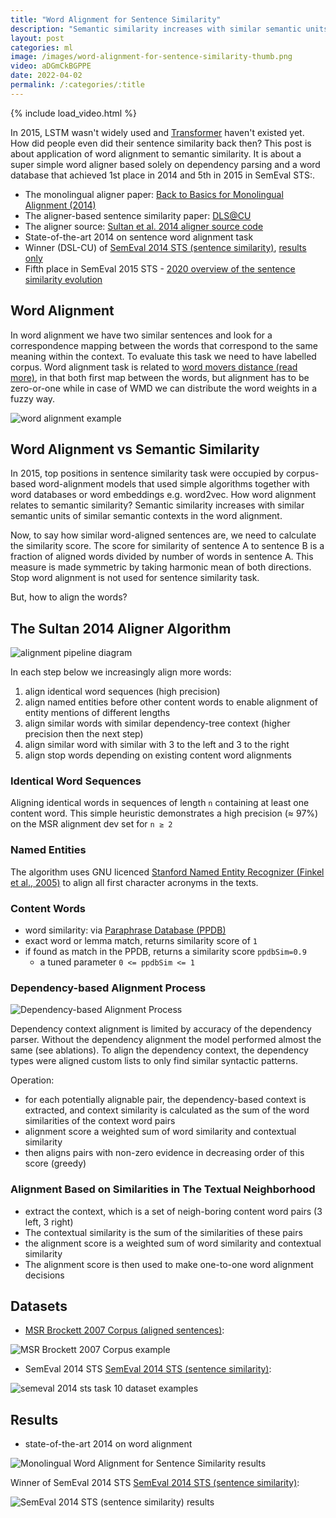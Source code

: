 ```yaml
---
title: "Word Alignment for Sentence Similarity"
description: "Semantic similarity increases with similar semantic units of similar semantic contexts in the monolingual word alignment."
layout: post
categories: ml
image: /images/word-alignment-for-sentence-similarity-thumb.png 
video: aDGmCkBGPPE
date: 2022-04-02
permalink: /:categories/:title
---
```


{% include load_video.html %}

In 2015, LSTM wasn't widely used and [Transformer](/ml/transformers-self-attention-mechanism-simplified) haven't existed yet.
How did people even did their sentence similarity back then?
This post is about application of word alignment to semantic similarity.
It is about a super simple word aligner based solely on dependency parsing and a word database that achieved 1st place in 2014 and 5th in 2015 in SemEval STS:.

- The monolingual aligner paper: [Back to Basics for Monolingual Alignment (2014)](https://aclanthology.org/Q14-1018.pdf)
- The aligner-based sentence similarity paper: [DLS@CU](https://aclanthology.org/S14-2039.pdf)
- The aligner source: [Sultan et al. 2014 aligner source code](https://github.com/ma-sultan/monolingual-word-aligner)
- State-of-the-art 2014 on sentence word alignment task
- Winner (DSL-CU) of [SemEval 2014 STS (sentence similarity)](https://aclanthology.org/S14-2010.pdf), [results only](https://alt.qcri.org/semeval2014/task10/index.php?id=results)
- Fifth place in SemEval 2015 STS - [2020 overview of the sentence similarity evolution](https://arxiv.org/pdf/2004.13820.pdf)


## Word Alignment


In word alignment we have two similar sentences and look for a correspondence mapping between the words that correspond to the same meaning within the context.
To evaluate this task we need to have labelled corpus.
Word alignment task is related to [word movers distance (read more)](/ml/Word-Movers-Embedding-Cheap-WMD-For-Documents),
in that both first map between the words, but alignment has to be zero-or-one while in case of WMD we can distribute the word weights in a fuzzy way.

![word alignment example](/images/dataset-MSR-Brockett-2007.png)

## Word Alignment vs Semantic Similarity
In 2015, top positions in sentence similarity task were occupied by corpus-based word-alignment models that used simple algorithms together with word databases or word embeddings e.g. word2vec.
How word alignment relates to semantic similarity?
Semantic similarity increases with similar semantic units of similar semantic contexts in the word alignment.

Now, to say how similar word-aligned sentences are, we need to calculate the similarity score.
The score for similarity of sentence A to sentence B is a fraction of aligned words divided by number of words in sentence A.
This measure is made symmetric by taking harmonic mean of both directions.
Stop word alignment is not used for sentence similarity task.

But, how to align the words?

 
## The Sultan 2014 Aligner Algorithm
![alignment pipeline diagram](/images/word-alignment.png)

In each step below we increasingly align more words: 
1. align identical word sequences (high precision)
1. align named entities before other content words to enable alignment of entity mentions of different lengths
1. align similar words with similar dependency-tree context (higher precision then the next step)
1. align similar word with similar with 3 to the left and 3 to the right
1. align stop words depending on existing content word alignments


### Identical Word Sequences
Aligning identical words in sequences of length `n` containing at least one content word.
This simple heuristic demonstrates a high precision (≈ 97%) on the MSR alignment dev set for `n ≥ 2`

### Named Entities
The algorithm uses GNU licenced [Stanford Named Entity Recognizer (Finkel et al., 2005)](https://nlp.stanford.edu/software/CRF-NER.html) to align all first character acronyms in the texts.

### Content Words
- word similarity: via [Paraphrase Database (PPDB)](https://aclanthology.org/P15-2070.pdf)
- exact word or lemma match, returns similarity score of `1`
- if found as match in the PPDB, returns a similarity score `ppdbSim=0.9`
  - a tuned parameter `0 <= ppdbSim <= 1`

### Dependency-based Alignment Process

![Dependency-based Alignment Process](/images/syntactic-dependencies-for-similarity.png)

Dependency context alignment is limited by accuracy of the dependency parser.
Without the dependency alignment the model performed almost the same (see ablations).
To align the dependency context, the dependency types were aligned custom lists to only find similar syntactic patterns.

Operation:
- for each potentially alignable pair, the dependency-based context is extracted, and context similarity is calculated as the sum of the word similarities of the context word pairs
- alignment score a weighted sum of word similarity and contextual similarity
- then aligns pairs with non-zero evidence in decreasing order of this score (greedy)


### Alignment Based on Similarities in The Textual Neighborhood
- extract the context, which is a set of neigh-boring content word pairs (3 left, 3 right)
- The contextual similarity is the sum of the similarities of these pairs
- the alignment score is a weighted sum of word similarity and contextual similarity
- The alignment score is then used to make one-to-one word alignment decisions


## Datasets

- [MSR Brockett 2007 Corpus (aligned sentences)](https://www.microsoft.com/en-us/research/wp-content/uploads/2016/02/tr-2007-77.pdf):
 
![MSR Brockett 2007 Corpus example](/images/dataset-MSR-Brockett-2007.png)

- SemEval 2014 STS [SemEval 2014 STS (sentence similarity)](https://aclanthology.org/S14-2010.pdf):
 
![semeval 2014 sts task 10 dataset examples](../images/semeval-2014-sts-task-10-dataset-examples.png)

## Results
- state-of-the-art 2014 on word alignment
 
![Monolingual Word Alignment for Sentence Similarity results](/images/word-alignment-for-sentence-similarity-results.png)


Winner of SemEval 2014 STS [SemEval 2014 STS (sentence similarity)](https://aclanthology.org/S14-2010.pdf):

![SemEval 2014 STS (sentence similarity) results](../images/semeval-2014-sts-results.png)

